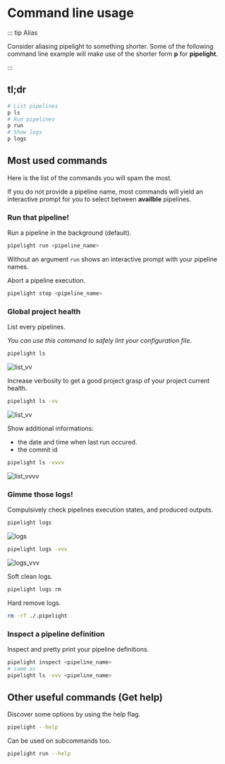 <script setup lang="ts">
import { h, ref } from "vue";
// Components
import Terminal from "@components/Terminal.vue";

const vnode_inspect = h("div", [
    h("div", {
      innerHTML: "> deploy_to_host"
    }),
    h("div", {
      class: "indented",
      innerHTML: "test"
    }),
    h("div", {
      class: "indented",
      innerHTML: "build"
    })
]);
const lines_inspect = [
  { cmd: "pipelight inspect" },
  { vnode: vnode_inspect }
];

const vnode_run = h("div", [
    h("div", {
      innerHTML: "> deploy_to_host"
    }),
    h("div", {
      class: "indented",
      innerHTML: "test"
    }),
    h("div", {
      class: "indented",
      innerHTML: "build"
    })
]);
const lines_run = [
  { cmd: "pipelight run" },
  { vnode: vnode_run }
];
</script>

<style lang="postcss">
.terminal {
    .indented {
        @apply pl-4;
    }
}
</style>

# Command line usage

::: tip Alias

Consider aliasing pipelight to something shorter.
Some of the following command line example will make use of the shorter form
**p** for **pipelight**.

:::

## tl;dr

```sh
# List pipelines
p ls
# Run pipelines
p run
# Show logs
p logs
```

## Most used commands

Here is the list of the commands you will spam the most.

If you do not provide a pipeline name, most commands will yield an interactive prompt
for you to select between **availble** pipelines.

### Run that pipeline!

Run a pipeline in the background (default).

```sh
pipelight run <pipeline_name>
```

Without an argument `run` shows an interactive prompt
with your pipeline names.

<Terminal
class="sm"
:animate=false
:lines="lines_run"
/>

Abort a pipeline execution.

```sh
pipelight stop <pipeline_name>
```

### Global project health

List every pipelines.

_You can use this command to safely lint your configuration file._

```sh
pipelight ls
```

<div class="flex justify-start">
    <img loading="lazy" src="/images/list.png" alt="list_vv" class="xs">
</div>

Increase verbosity to get a good project grasp of your project current health.

```sh
pipelight ls -vv
```

<div class="flex justify-start">
    <img loading="lazy" src="/images/list_vv.png" alt="list_vv" class="md">
</div>

Show additional informations:

- the date and time when last run occured.
- the commit id

```sh
pipelight ls -vvvv
```

<div class="flex justify-start">
    <img loading="lazy" src="/images/list_vvvv.png" alt="list_vvvv" class="md">
</div>

### Gimme those logs!

Compulsively check pipelines execution states, and produced outputs.

```sh
pipelight logs
```

<div class="flex justify-start">
    <img loading="lazy" src="/images/logs.png" alt="logs" class="md">
</div>

```sh
pipelight logs -vvv
```

<div class="flex justify-start">
    <img loading="lazy" src="/images/logs_vvv.png" alt="logs_vvv" class="md">
</div>

Soft clean logs.

```sh
pipelight logs rm
```

Hard remove logs.

```sh
rm -rf ./.pipelight
```

### Inspect a pipeline definition

Inspect and pretty print your pipeline definitions.

```sh
pipelight inspect <pipeline_name>
# same as
pipelight ls -vvv <pipeline_name>
```

<Terminal
class="sm"
:animate=false
:lines="lines_inspect"
/>

## Other useful commands (Get help)

Discover some options by using the help flag.

```sh
pipelight --help
```

Can be used on subcommands too.

```sh
pipelight run --help
```
